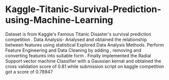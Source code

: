 # Kaggle-Titanic-Survival-Prediction-using-Machine-Learning
Dataset is from Kaggle's Famous Titanic Disaster's survival prediction competition . Data Analysis- Analysed and obtained the relationship between features using statistical Explored Data Analysis Methods. Perform Feature Engineering and Data Cleaning by adding , removing and converting features into suitable form . Finally implemented the Radial Support vector machine Classifier with a Gaussian kernal and obtained the cross validation score of 0.81 while  submission script on kaggle competition got a score of 0.78947  
